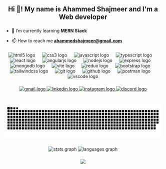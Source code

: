 <h2 align="center">Hi 👋! My name is Ahammed Shajmeer and I'm a Web developer </></h2>

###

- 🌱 I’m currently learning **MERN Stack**

- 📫 How to reach me **ahammedshajmeer@gmail.com**

###

<div align="center">
  <img src="https://skillicons.dev/icons?i=html" height="70" alt="html5 logo"  />
  <img width="14" />
  <img src="https://skillicons.dev/icons?i=css" height="70" alt="css3 logo"  />
  <img width="14" />
  <img src="https://skillicons.dev/icons?i=js" height="70" alt="javascript logo"  />
  <img width="14" />
  <img src="https://skillicons.dev/icons?i=ts" height="70" alt="typescript logo"  />
  <img width="14" />
  <img src="https://skillicons.dev/icons?i=react" height="70" alt="react logo"  />
  <img width="14" />
  <img src="https://skillicons.dev/icons?i=angular" height="70" alt="angularjs logo"  />
  <img width="14" />
  <img src="https://skillicons.dev/icons?i=nodejs" height="70" alt="nodejs logo"  />
  <img width="14" />
  <img src="https://skillicons.dev/icons?i=express" height="70" alt="express logo"  />
  <img width="14" />
  <img src="https://skillicons.dev/icons?i=mongodb" height="70" alt="mongodb logo"  />
  <img width="14" />
  <img src="https://skillicons.dev/icons?i=vite" height="70" alt="vite logo"  />
  <img width="14" />
  <img src="https://skillicons.dev/icons?i=redux" height="70" alt="redux logo"  />
  <img width="14" />
  <img src="https://skillicons.dev/icons?i=bootstrap" height="70" alt="bootstrap logo"  />
  <img width="14" />
  <img src="https://skillicons.dev/icons?i=tailwind" height="70" alt="tailwindcss logo"  />
  <img width="14" />
  <img src="https://skillicons.dev/icons?i=git" height="70" alt="git logo"  />
  <img width="14" />
  <img src="https://skillicons.dev/icons?i=github" height="70" alt="github logo"  />
  <img width="14" />
  <img src="https://skillicons.dev/icons?i=postman" height="70" alt="postman logo"  />
  <img width="14" />
  <img src="https://skillicons.dev/icons?i=vscode" height="70" alt="vscode logo"  />
</div>

###

<div align="center">
  <a href="ahammedshajmeer@gmail.com" target="_blank">
    <img src="https://img.shields.io/static/v1?message=Gmail&logo=gmail&label=&color=D14836&logoColor=white&labelColor=&style=for-the-badge" height="35" alt="gmail logo"  />
  </a>
  <a href="https://www.linkedin.com/in/ahammed-shajmeer" target="_blank">
    <img src="https://img.shields.io/static/v1?message=LinkedIn&logo=linkedin&label=&color=0077B5&logoColor=white&labelColor=&style=for-the-badge" height="35" alt="linkedin logo"  />
  </a>
  <a href="https://www.instagram.com/ahmd__shajmeer" target="_blank">
    <img src="https://img.shields.io/static/v1?message=Instagram&logo=instagram&label=&color=E4405F&logoColor=white&labelColor=&style=for-the-badge" height="35" alt="instagram logo"  />
  </a>
  <a href="erik.killmonger" target="_blank">
    <img src="https://img.shields.io/static/v1?message=Discord&logo=discord&label=&color=7289DA&logoColor=white&labelColor=&style=for-the-badge" height="35" alt="discord logo"  />
  </a>
</div>

###

<br clear="both">

<img src="https://raw.githubusercontent.com/ahmd-shajmeer/ahmd-shajmeer/output/snake.svg" alt="Snake animation" />

###

<div align="center">
  <img src="https://github-readme-stats.vercel.app/api?username=ahmd-shajmeer&hide_title=false&hide_rank=false&show_icons=true&include_all_commits=true&count_private=true&disable_animations=false&theme=dracula&locale=en&hide_border=false" height="150" alt="stats graph"  />
  <img src="https://github-readme-stats.vercel.app/api/top-langs?username=ahmd-shajmeer&locale=en&hide_title=false&layout=compact&card_width=320&langs_count=5&theme=dracula&hide_border=false" height="150" alt="languages graph"  />
</div>

###

<div align="center">
  <img height="200" src="https://github.com/ahmd-shajmeer/ahmd-shajmeer/assets/138430951/d5870760-0f90-44cb-9203-52b8f1e0df56"  />
</div>

###
